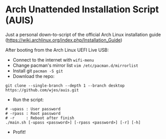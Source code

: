 # Arch Unattended Installation Script (AUIS)

Just a personal down-to-script of the official Arch Linux installation guide (https://wiki.archlinux.org/index.php/Installation_Guide)

After booting from the Arch Linux UEFI Live USB:

* Connect to the internet with `wifi-menu`
* Change pacman's mirror list `vim /etc/pacman.d/mirrorlist`
* Install git `pacman -S git`
* Download the repo:

```shell
git clone --single-branch --depth 1 --branch desktop https://github.com/wjes/auis.git
```
* Run the script:

```shell
# -upass : User password
# -rpass : Root password
# -r     : Reboot after finish
./main.sh [-upass <password>] [-rpass <password>] [-r] [-h]
```
* Profit!
